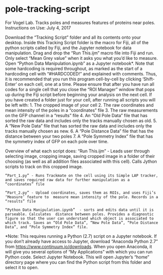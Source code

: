 # pole-tracking-script
For Vogel Lab. Tracks poles and measures features of proteins near poles.
Instructions on Use:
July 4, 2017

Download the “Tracking Script” folder and all its contents onto your desktop. Inside this Tracking Script folder is the macro for Fiji, all of the python scripts called by Fiji, and the Jupyter notebook for data manipulation. Drag and drop the “Run This.ijm” macro file into Fiji and run. Only select “Mean Grey value” when it asks you what you’d like to measure. Open “Python Data Manipulation.ipynb” as a Jupyter notebook*. Note that some hardcoding is required throughout, as marked as the start of a hardcoding cell with “#HARDCODED!” and explained with comments. Thus, it is recommended that you run this program cell-by-cell by clicking ‘Shift-Enter’ on each cell, one at a time. Please ensure that after you have run all codes for a single cell that you close the “ROI Manager” window that pops up during the Fiji script before beginning your analysis on the next cell. If you have created a folder just for your cell, after running all scripts you will be left with:
	1. The cropped image of your cell
	2. The raw coordinates and mean intensity of the poles in a “coordinates” file
	3. The raw measurements on the GFP channel in a “results” file
	4. An “Old Pole Data” file that has sorted the raw data and includes only the tracks manually chosen as old.
	5. A “New Pole Data” file that has sorted the raw data and includes only the tracks manually chosen as new.
	6. A “Pole Distance Data” file that has the distance between your two poles
	7. A “Pole Symmetry Index” file that has the symmetry index of GFP on each pole over time.


Overview of what each script does:
	“Run This.ijm” - Leads user through selecting image, cropping image, saving cropped image in a 	folder of their choosing (as well as all addition files associated with this cell). Calls Jython scripts 	to track on this cropped image.

	“Part_1.py” - Runs Trackmate on the cell using its Simple LAP tracker, and saves required raw data for further manipulation as a “coordinates” file

	“Part_2.py” - Upload coordinates, saves them as ROIs, and uses Fiji’s ‘Measure’ feature to 	measure mean intensity of the pole. Records in a “results” file

	“Python Data Manipulation.ipynb”  - sorts and edits data until it is parseable. Calculates 	distance between poles. Provides a diagnostic figure so that the user can understand which object is associated to which track. Saves an “Old Pole Data”, “New Pole Data”, “Pole Distance Data”, and “Pole Symmetry Index” file. 


*Note: This requires running a Python (2.7) script on a Jupyter notebook. If you don’t already have access to Jupyter, download “Anaconda Python 2.7” from https://www.continuum.io/downloads. When you open Anaconda, it will give you several options of “My Applications” with which you can run Python code. Select Jupyter Notebook. This will open Jupyter’s “home” directory page where you can find the Python script from this folder and select it to open.
